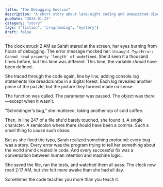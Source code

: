 ```yaml
---
title: "The Debugging Session"
description: "A short story about late-night coding and unexpected discoveries"
pubDate: "2024-01-25"
category: "story"
tags: ["fiction", "programming", "mystery"]
draft: false
---
```


The clock struck 2 AM as Sarah stared at the screen, her eyes burning from hours of debugging. The error message mocked her: `Uncaught TypeError: Cannot read property 'length' of undefined`. She'd seen it a thousand times before, but this time was different. This time, the variable *should* have been defined.

She traced through the code again, line by line, adding console.log statements like breadcrumbs in a digital forest. Each log revealed another piece of the puzzle, but the picture they formed made no sense.

The function was called. The parameter was passed. The object was there—except when it wasn't.

"Schrödinger's bug," she muttered, taking another sip of cold coffee.

Then, in line 247 of a file she'd barely touched, she found it. A single character. A semicolon where there should have been a comma. Such a small thing to cause such chaos.

But as she fixed the typo, Sarah realized something profound: every bug was a story. Every error was the program trying to tell her something about the world she'd created in code. And every successful fix was a conversation between human intention and machine logic.

She saved the file, ran the tests, and watched them all pass. The clock now read 2:17 AM, but she felt more awake than she had all day.

Sometimes the code teaches you more than you teach it.